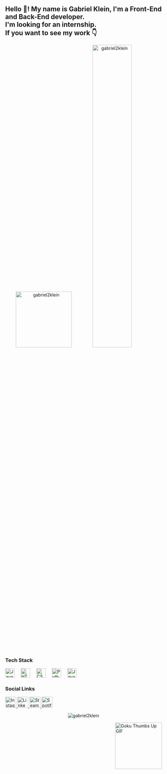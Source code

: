 <h2 align="left">
  Hello 👋! My name is Gabriel Klein, I'm a Front-End and Back-End developer.<br>
  I'm looking for an internship.<br>
  If you want to see my work 👇
</h2>

<div align="center";> 
 <img height="180px" src="https://github-readme-stats.vercel.app/api?username=gabriel2klein&show_icons=true&theme=dark&title_color=5d25b1&text_color=ffffff&bg_color=000000&hide_border=true&locale=en" alt="gabriel2klein"/>
 <img width="50%" src="https://github-readme-stats.vercel.app/api/top-langs?username=gabriel2klein&show_icons=true&theme=dark&title_color=6125b1&text_color=ffffff&bg_color=000000&hide_border=true&locale=en&layout=compact&card_width=480&langs_count=200" alt="gabriel2klein" />
</div>


### Tech Stack

<div align="left">
  <img src="https://cdn.jsdelivr.net/gh/devicons/devicon/icons/javascript/javascript-original.svg" height="30" alt="JavaScript logo" />
  <img width="12" />
  <img src="https://cdn.jsdelivr.net/gh/devicons/devicon/icons/html5/html5-original.svg" height="30" alt="HTML5 logo" />
  <img width="12" />
  <img src="https://cdn.jsdelivr.net/gh/devicons/devicon/icons/css3/css3-original.svg" height="30" alt="CSS3 logo" />
  <img width="12" />
  <img src="https://cdn.jsdelivr.net/gh/devicons/devicon/icons/python/python-original.svg" height="30" alt="Python logo" />
  <img width="12" />
  <img src="https://cdn.jsdelivr.net/gh/devicons/devicon/icons/java/java-original.svg" height="30" alt="Java logo" />
</div>

### Social Links

<div align="left">
  <a href="https://www.instagram.com/gabriel_klein123/" target="_blank">
    <img src="https://img.shields.io/static/v1?message=Instagram&logo=instagram&label=&color=E4405F&logoColor=white&labelColor=&style=for-the-badge" height="35" alt="Instagram logo" />
  </a>
  <a href="https://www.linkedin.com/in/gabriel-klein-b6b549287/" target="_blank">
    <img src="https://img.shields.io/static/v1?message=LinkedIn&logo=linkedin&label=&color=0077B5&logoColor=white&labelColor=&style=for-the-badge" height="35" alt="LinkedIn logo" />
  </a>
  <a href="https://steamcommunity.com/profiles/76561198834521113/" target="_blank">
    <img src="https://img.shields.io/badge/Steam-000000?style=for-the-badge&logo=steam&logoColor=white" height="35" alt="Steam logo" />
  </a>
    <a href="https://open.spotify.com/user/aqc0j8jn17ie3vnqp7hpyo8gx" target="_blank">
    <img src="https://img.shields.io/badge/Spotify-1ED760?&style=for-the-badge&logo=spotify&logoColor=whit" height="35" alt="Spotify logo" />
  </a>
</div>


<div align="center"> 
  <p><img src="https://github-readme-streak-stats.herokuapp.com/?user=gabriel2klein&theme=dark" alt="gabriel2klein" /></p>
</div>

<div>
<img align="right" height="150" src="https://media.tenor.com/XTGL3N9_mz4AAAAC/goku-dragon-ball.gif" alt="Goku Thumbs Up GIF" />
</div>

